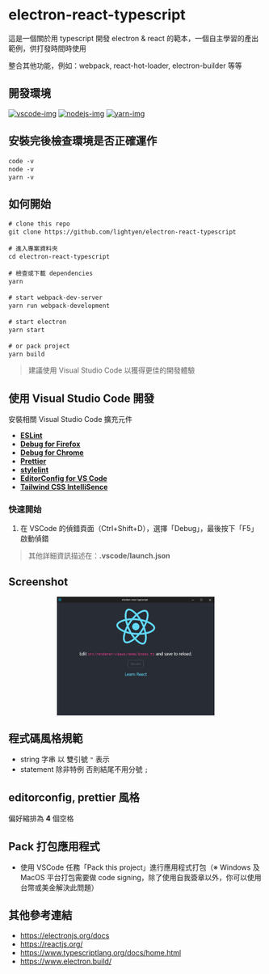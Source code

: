 # electron-react-typescript

這是一個關於用 typescript 開發 electron & react 的範本，一個自主學習的產出範例，供打發時間時使用

整合其他功能，例如：webpack, react-hot-loader, electron-builder 等等

## 開發環境

<a href="https://code.visualstudio.com">
<img src="https://user-images.githubusercontent.com/49339/32078127-102bbcfe-baa6-11e7-8ab9-b04dcad2035e.png" alt="vscode-img" width="10%"/></a>

<a href="https://nodejs.org">
<img src="https://nodejs.org/static/images/logos/nodejs-new-pantone-black.png" alt="nodejs-img" width="15%"/></a>

<a href="https://yarnpkg.com">
<img src="https://raw.githubusercontent.com/yarnpkg/assets/master/yarn-kitten-full.png" alt="yarn-img" width="15%"/></a>

## 安裝完後檢查環境是否正確運作

```shell
code -v
node -v
yarn -v
```

## 如何開始

```shell
# clone this repo
git clone https://github.com/lightyen/electron-react-typescript

# 進入專案資料夾
cd electron-react-typescript

# 檢查或下載 dependencies
yarn

# start webpack-dev-server
yarn run webpack-development

# start electron
yarn start

# or pack project
yarn build
```

> 建議使用 Visual Studio Code 以獲得更佳的開發體驗

## 使用 Visual Studio Code 開發

安裝相關 Visual Studio Code 擴充元件

- [**ESLint**](https://marketplace.visualstudio.com/items?itemName=dbaeumer.vscode-eslint)
- [**Debug for Firefox**](https://marketplace.visualstudio.com/items?itemName=hbenl.vscode-firefox-debug)
- [**Debug for Chrome**](https://marketplace.visualstudio.com/items?itemName=msjsdiag.debugger-for-chrome)
- [**Prettier**](https://marketplace.visualstudio.com/items?itemName=esbenp.prettier-vscode)
- [**stylelint**](https://marketplace.visualstudio.com/items?itemName=thibaudcolas.stylelint)
- [**EditorConfig for VS Code**](https://marketplace.visualstudio.com/items?itemName=EditorConfig.EditorConfig)
- [**Tailwind CSS IntelliSence**](https://marketplace.visualstudio.com/items?itemName=bradlc.vscode-tailwindcss)

### 快速開始

1. 在 VSCode 的偵錯頁面（Ctrl+Shift+D），選擇「Debug」，最後按下「F5」啟動偵錯

> 其他詳細資訊描述在：**.vscode/launch.json**

## Screenshot

<img src="https://raw.githubusercontent.com/lightyen/electron-react-typescript/resources/screenshot.png" style="display: block; margin-left:auto; margin-right:auto; width: 62%" alt="screenshot">

## 程式碼風格規範

- string 字串 以 雙引號 `"` 表示
- statement 除非特例 否則結尾不用分號 `;`

## editorconfig, prettier 風格

偏好縮排為 **4** 個空格

## Pack 打包應用程式

- 使用 VSCode 任務「Pack this project」進行應用程式打包（※ Windows 及 MacOS 平台打包需要做 code signing，除了使用自我簽章以外，你可以使用台幣或美金解決此問題）

## 其他參考連結

- https://electronjs.org/docs
- https://reactjs.org/
- https://www.typescriptlang.org/docs/home.html
- https://www.electron.build/
